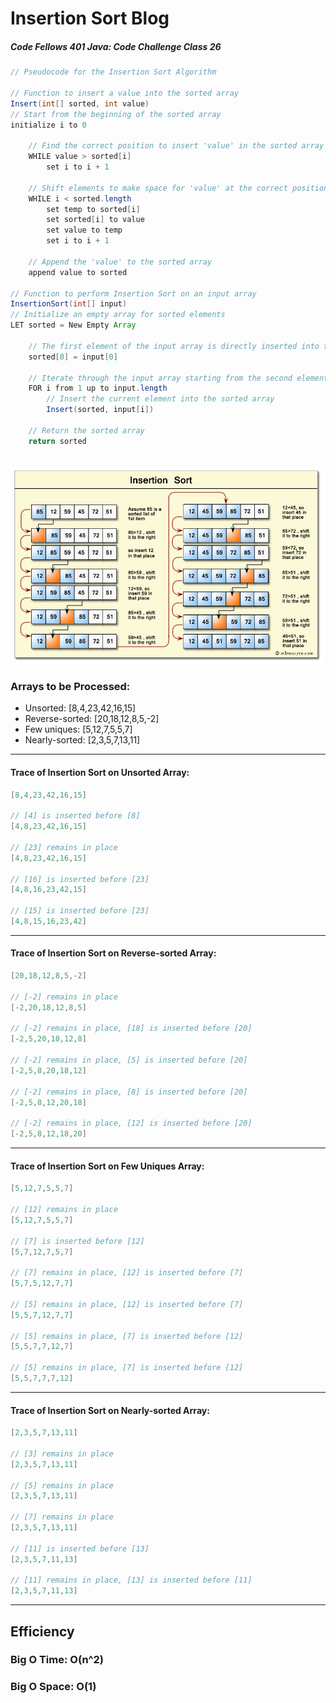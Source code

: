 # Insertion Sort Blog
##### Code Fellows 401 Java: Code Challenge Class 26

```java 
// Pseudocode for the Insertion Sort Algorithm

// Function to insert a value into the sorted array
Insert(int[] sorted, int value)
// Start from the beginning of the sorted array
initialize i to 0

    // Find the correct position to insert 'value' in the sorted array
    WHILE value > sorted[i]
        set i to i + 1
    
    // Shift elements to make space for 'value' at the correct position
    WHILE i < sorted.length
        set temp to sorted[i]
        set sorted[i] to value
        set value to temp
        set i to i + 1
    
    // Append the 'value' to the sorted array
    append value to sorted

// Function to perform Insertion Sort on an input array
InsertionSort(int[] input)
// Initialize an empty array for sorted elements
LET sorted = New Empty Array

    // The first element of the input array is directly inserted into the sorted array
    sorted[0] = input[0]
    
    // Iterate through the input array starting from the second element
    FOR i from 1 up to input.length
        // Insert the current element into the sorted array
        Insert(sorted, input[i])
    
    // Return the sorted array
    return sorted
    
```
![Insertion Sort Picture](insertion-sort.png)
### Arrays to be Processed:

* Unsorted: [8,4,23,42,16,15]
* Reverse-sorted: [20,18,12,8,5,-2]
* Few uniques: [5,12,7,5,5,7]
* Nearly-sorted: [2,3,5,7,13,11]
___
#### Trace of Insertion Sort on Unsorted Array:

```java
[8,4,23,42,16,15]

// [4] is inserted before [8]
[4,8,23,42,16,15]

// [23] remains in place
[4,8,23,42,16,15]

// [16] is inserted before [23]
[4,8,16,23,42,15]

// [15] is inserted before [23]
[4,8,15,16,23,42]
```
___
#### Trace of Insertion Sort on Reverse-sorted Array:

```java
[20,18,12,8,5,-2]

// [-2] remains in place
[-2,20,18,12,8,5]

// [-2] remains in place, [18] is inserted before [20]
[-2,5,20,18,12,8]

// [-2] remains in place, [5] is inserted before [20]
[-2,5,8,20,18,12]

// [-2] remains in place, [8] is inserted before [20]
[-2,5,8,12,20,18]

// [-2] remains in place, [12] is inserted before [20]
[-2,5,8,12,18,20]
```
___
#### Trace of Insertion Sort on Few Uniques Array:

```java
[5,12,7,5,5,7]

// [12] remains in place
[5,12,7,5,5,7]

// [7] is inserted before [12]
[5,7,12,7,5,7]

// [7] remains in place, [12] is inserted before [7]
[5,7,5,12,7,7]

// [5] remains in place, [12] is inserted before [7]
[5,5,7,12,7,7]

// [5] remains in place, [7] is inserted before [12]
[5,5,7,7,12,7]

// [5] remains in place, [7] is inserted before [12]
[5,5,7,7,7,12]
```
___
#### Trace of Insertion Sort on Nearly-sorted Array:

```java
[2,3,5,7,13,11]

// [3] remains in place
[2,3,5,7,13,11]

// [5] remains in place
[2,3,5,7,13,11]

// [7] remains in place
[2,3,5,7,13,11]

// [11] is inserted before [13]
[2,3,5,7,11,13]

// [11] remains in place, [13] is inserted before [11]
[2,3,5,7,11,13]
```
___
## Efficiency

### Big O Time: O(n^2)

### Big O Space: O(1)

